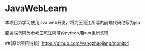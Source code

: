 JavaWebLearn
============

本项目为学习使用java web开发，将为王照江所写的前端代码改写为jsp

服务端代码为参考王照江所写的python用java重新实现

##[原始项目链接] (https://github.com/wangzhaojiang/monitor)
